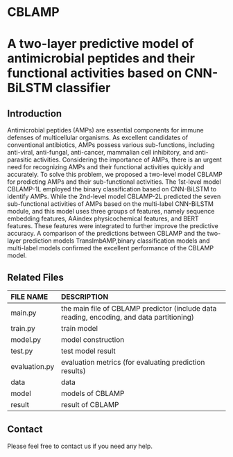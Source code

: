 # CBLAMP
# A two-layer predictive model of antimicrobial peptides and their functional activities based on CNN-BiLSTM classifier

## Introduction
Antimicrobial peptides (AMPs) are essential components for immune defenses of multicellular organisms. As excellent candidates of conventional antibiotics, AMPs possess various sub-functions, including anti-viral, anti-fungal, anti-cancer, mammalian cell inhibitory, and anti-parasitic activities. Considering the importance of AMPs, there is an urgent need for recognizing AMPs and their functional activities quickly and accurately. To solve this problem, we proposed a two-level model CBLAMP for predicting AMPs and their sub-functional activities. The 1st-level model CBLAMP-1L employed the binary classification based on CNN-BiLSTM to identify AMPs. While the 2nd-level model CBLAMP-2L predicted the seven sub-functional activities of AMPs based on the multi-label CNN-BiLSTM module, and this model uses three groups of features, namely sequence embedding features, AAindex physicochemical features, and BERT features. These features were integrated to further improve the predictive accuracy. A comparison of the predictions between CBLAMP and the two-layer prediction models TransImbAMP,binary classification models and multi-label models confirmed the excellent performance of the CBLAMP model.

## Related Files

| FILE NAME           | DESCRIPTION                                                  |
| :------------------ | :----------------------------------------------------------- |
| main.py             | the main file of CBLAMP predictor (include data reading, encoding, and data partitioning) |
| train.py            | train model |
| model.py            | model construction |
| test.py             | test model result |
| evaluation.py       | evaluation metrics (for evaluating prediction results) |
| data                | data         |
| model               | models of CBLAMP           |
| result               | result of CBLAMP           |



## Contact
Please feel free to contact us if you need any help.
